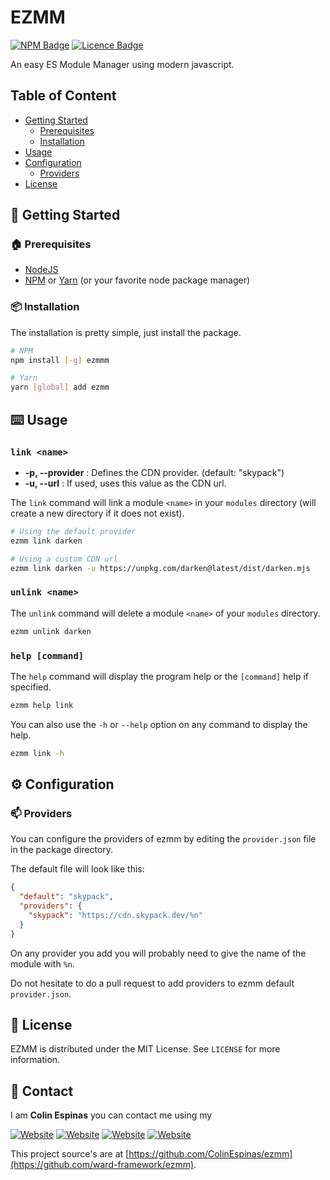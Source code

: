 # EZMM
[![NPM Badge](https://img.shields.io/npm/v/ezmm?style=for-the-badge)](https://www.npmjs.com/package/ezmm)
[![Licence Badge](https://img.shields.io/github/license/ColinEspinas/ezmm?style=for-the-badge)](https://github.com/ColinEspinas/ezmm/blob/master/LICENSE)


An easy ES Module Manager using modern javascript.

## Table of Content

- [Getting Started](#getting-started)
  - [Prerequisites](#prerequisite)
  - [Installation](#installation)
- [Usage](#usage)
- [Configuration](#configuration)
  - [Providers](#providers)
- [License](#license)

## 🚀 Getting Started

### :house: Prerequisites

* [NodeJS](https://nodejs.org)
* [NPM](https://www.npmjs.com) or [Yarn](https://yarnpkg.com) (or your favorite node package manager)


### :package: Installation
The installation is pretty simple, just install the package.

```sh
# NPM
npm install [-g] ezmmm

# Yarn
yarn [global] add ezmm
```

## :keyboard: Usage

### `link <name>`

- **-p, --provider** : Defines the CDN provider. (default: "skypack")
- **-u, --url** : If used, uses this value as the CDN url.

The `link` command will link a module `<name>` in your `modules` directory (will create a new directory if it does not exist).

```sh
# Using the default provider
ezmm link darken

# Using a custom CDN url
ezmm link darken -u https://unpkg.com/darken@latest/dist/darken.mjs 
```

### `unlink <name>`

The `unlink` command will delete a module `<name>` of your `modules` directory.

```sh
ezmm unlink darken
```

### `help [command]`

The `help` command will display the program help or the `[command]` help if specified.

```sh
ezmm help link
```

You can also use the `-h` or `--help` option on any command to display the help.
```sh
ezmm link -h
```

## :gear: Configuration

### 📫 Providers

You can configure the providers of ezmm by editing the `provider.json` file in the package directory.

The default file will look like this:
```json
{
  "default": "skypack",
  "providers": {
    "skypack": "https://cdn.skypack.dev/%n"
  }
}
```

On any provider you add you will probably need to give the name of the module with `%n`.

Do not hesitate to do a pull request to add providers to ezmm default `provider.json`.

## 📜 License

EZMM is distributed under the MIT License. See `LICENSE` for more information.

## :e-mail: Contact

I am **Colin Espinas** you can contact me using my

[![Website](https://img.shields.io/badge/-website-brightgreen?style=for-the-badge)](https://colinespinas.com/contact)
[![Website](https://img.shields.io/badge/email-contact@colinespinas.com-orange?style=for-the-badge)](contact@colinespinas.com)
[![Website](https://img.shields.io/badge/-LinkedIn-blue?style=for-the-badge&logo=linkedin)](https://linkedin.com/in/colin-espinas)
[![Website](https://img.shields.io/badge/-Github-lightgrey?style=for-the-badge&logo=github)](https://github.com/ColinEspinas)

This project source's are at [https://github.com/ColinEspinas/ezmm](https://github.com/ward-framework/ezmm).